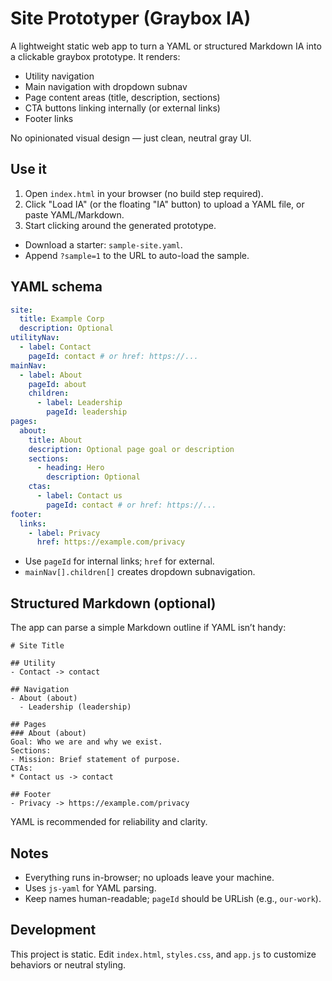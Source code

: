 # Site Prototyper (Graybox IA)

A lightweight static web app to turn a YAML or structured Markdown IA into a clickable graybox prototype. It renders:

- Utility navigation
- Main navigation with dropdown subnav
- Page content areas (title, description, sections)
- CTA buttons linking internally (or external links)
- Footer links

No opinionated visual design — just clean, neutral gray UI.

## Use it

1. Open `index.html` in your browser (no build step required).
2. Click "Load IA" (or the floating "IA" button) to upload a YAML file, or paste YAML/Markdown.
3. Start clicking around the generated prototype.

- Download a starter: `sample-site.yaml`.
- Append `?sample=1` to the URL to auto-load the sample.

## YAML schema

```yaml
site:
  title: Example Corp
  description: Optional
utilityNav:
  - label: Contact
    pageId: contact # or href: https://...
mainNav:
  - label: About
    pageId: about
    children:
      - label: Leadership
        pageId: leadership
pages:
  about:
    title: About
    description: Optional page goal or description
    sections:
      - heading: Hero
        description: Optional
    ctas:
      - label: Contact us
        pageId: contact # or href: https://...
footer:
  links:
    - label: Privacy
      href: https://example.com/privacy
```

- Use `pageId` for internal links; `href` for external.
- `mainNav[].children[]` creates dropdown subnavigation.

## Structured Markdown (optional)

The app can parse a simple Markdown outline if YAML isn’t handy:

```
# Site Title

## Utility
- Contact -> contact

## Navigation
- About (about)
  - Leadership (leadership)

## Pages
### About (about)
Goal: Who we are and why we exist.
Sections:
- Mission: Brief statement of purpose.
CTAs:
* Contact us -> contact

## Footer
- Privacy -> https://example.com/privacy
```

YAML is recommended for reliability and clarity.

## Notes

- Everything runs in-browser; no uploads leave your machine.
- Uses `js-yaml` for YAML parsing.
- Keep names human-readable; `pageId` should be URLish (e.g., `our-work`).

## Development

This project is static. Edit `index.html`, `styles.css`, and `app.js` to customize behaviors or neutral styling.
